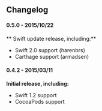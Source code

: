 ## Changelog

#### 0.5.0 - 2015/10/22
** Swift update release, including:**

- Swift 2.0 support (harenbrs)
- Carthage support (armadsen)

#### 0.4.2 - 2015/03/11
**Initial release, including:**

- Swift 1.2 support
- CocoaPods support
